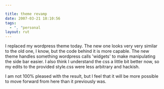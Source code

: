 ```yaml
---

title: theme revamp
date: 2007-03-21 18:10:56
tags:
  - ", "personal
layout: rut
---
```


I replaced my wordpress theme today.  The new one looks very very similar to the old one, I know, but the code behind it is more capable.  The new theme handles something wordpress calls 'widgets' to make manipulating the side bar easier.  I also think I understand the css a little bit better now, so my edits to the provided style.css were less arbitrary and hackish.

I am not 100% pleased with the result, but I feel that it will be more possible to move forward from here than it previously was. 

